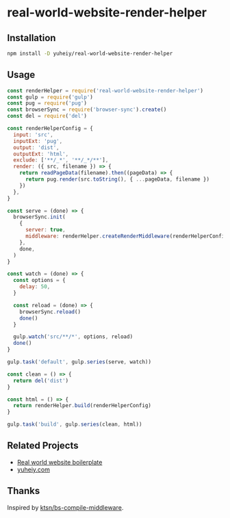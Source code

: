 # real-world-website-render-helper

## Installation

```bash
npm install -D yuheiy/real-world-website-render-helper
```

## Usage

```js
const renderHelper = require('real-world-website-render-helper')
const gulp = require('gulp')
const pug = require('pug')
const browserSync = require('browser-sync').create()
const del = require('del')

const renderHelperConfig = {
  input: 'src',
  inputExt: 'pug',
  output: 'dist',
  outputExt: 'html',
  exclude: ['**/_*', '**/_*/**'],
  render: ({ src, filename }) => {
    return readPageData(filename).then((pageData) => {
      return pug.render(src.toString(), { ...pageData, filename })
    })
  },
}

const serve = (done) => {
  browserSync.init(
    {
      server: true,
      middleware: renderHelper.createRenderMiddleware(renderHelperConfig),
    },
    done,
  )
}

const watch = (done) => {
  const options = {
    delay: 50,
  }

  const reload = (done) => {
    browserSync.reload()
    done()
  }

  gulp.watch('src/**/*', options, reload)
  done()
}

gulp.task('default', gulp.series(serve, watch))

const clean = () => {
  return del('dist')
}

const html = () => {
  return renderHelper.build(renderHelperConfig)
}

gulp.task('build', gulp.series(clean, html))
```

## Related Projects

* [Real world website boilerplate](https://github.com/yuheiy/real-world-website-boilerplate)
* [yuheiy.com](https://github.com/yuheiy/yuheiy.com)

## Thanks

Inspired by [ktsn/bs-compile-middleware](https://github.com/ktsn/bs-compile-middleware).
